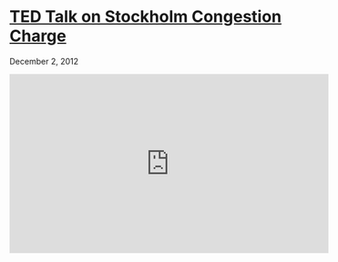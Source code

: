 # [TED Talk on Stockholm Congestion Charge](/2012/12/02/ted-talk-on-stockholm-congestion-charge/ "TED Talk on Stockholm Congestion Charge")

December 2, 2012

<iframe src="http://embed.ted.com/talks/jonas_eliasson_how_to_solve_traffic_jams.html" width="560" height="315" frameborder="0" scrolling="no" webkitAllowFullScreen mozallowfullscreen allowFullScreen></iframe>


